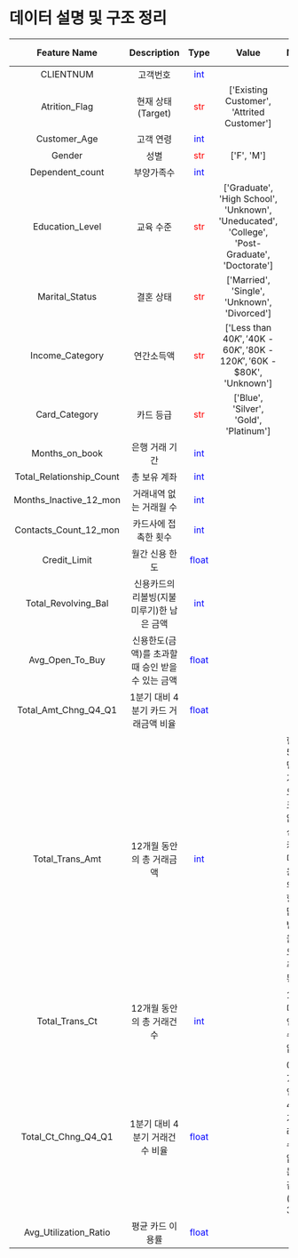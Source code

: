 # 데이터 설명 및 구조 정리

|Feature Name|Description|Type|Value|Note|Missing Value|
|:---:|:---:|:---:|:---:|:---|:---|
|CLIENTNUM|고객번호|<span style="color: blue">int</span>||||
|Atrition_Flag|현재 상태(Target)|<span style="color: red">str</span>|['Existing Customer', 'Attrited Customer']|||
|Customer_Age|고객 연령|<span style="color: blue">int</span>||||
|Gender|성별|<span style="color: red">str</span>|['F', 'M']|||
|Dependent_count|부양가족수|<span style="color: blue">int</span>||||
|Education_Level|교육 수준|<span style="color: red">str</span>|['Graduate', 'High School', 'Unknown', 'Uneducated', 'College', 'Post-Graduate', 'Doctorate']||`Unknown`|
|Marital_Status|결혼 상태|<span style="color: red">str</span>|['Married', 'Single', 'Unknown', 'Divorced']||`Unknown`|
|Income_Category|연간소득액|<span style="color: red">str</span>|['Less than $40K', '$40K - $60K', '$80K - $120K', '$60K - $80K', 'Unknown']||`Unknown`|
|Card_Category|카드 등급|<span style="color: red">str</span>|['Blue', 'Silver', 'Gold', 'Platinum']|||
|Months_on_book|은행 거래 기간|<span style="color: blue">int</span>||||
|Total_Relationship_Count|총 보유 계좌|<span style="color: blue">int</span>||||
|Months_Inactive_12_mon|거래내역 없는 거래월 수|<span style="color: blue">int</span>||||
|Contacts_Count_12_mon|카드사에 접촉한 횟수|<span style="color: blue">int</span>||||
|Credit_Limit|월간 신용 한도|<span style="color: blue">float</span>||||
|Total_Revolving_Bal|신용카드의 리볼빙(지불 미루기)한 남은 금액|<span style="color: blue">int</span>||||
|Avg_Open_To_Buy|신용한도(금액)를 초과할 때 승인 받을 수 있는 금액|<span style="color: blue">float</span>||||
|Total_Amt_Chng_Q4_Q1|1분기 대비 4분기 카드 거래금액 비율|<span style="color: blue">float</span>||||
|Total_Trans_Amt|12개월 동안의 총 거래금액|<span style="color: blue">int</span>||한화 540만원 가량으로 크지 않다. 신용카드 미사용자의 영향을 많이 받았을 것으로 추정된다.||
|Total_Trans_Ct|12개월 동안의 총 거래건수|<span style="color: blue">int</span>||10건 미만인 건수는 없다.||
|Total_Ct_Chng_Q4_Q1|1분기 대비 4분기 거래건수 비율|<span style="color: blue">float</span>||0은 7건인데 4분기 거래 건수가 없다는 것 같다. (최대 3.7)||
|Avg_Utilization_Ratio|평균 카드 이용률|<span style="color: blue">float</span>||||
